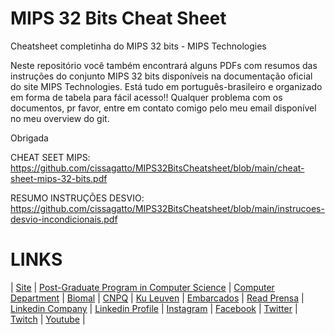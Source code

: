 # MIPS 32 Bits Cheat Sheet

Cheatsheet completinha do MIPS 32 bits - MIPS Technologies

Neste repositório você também encontrará alguns PDFs com resumos das instruções do conjunto MIPS 32 bits disponíveis na documentação oficial do site MIPS Technologies. Está tudo em português-brasileiro e organizado em forma de tabela para fácil acesso!! Qualquer problema com os documentos, pr favor, entre em contato comigo pelo meu email disponível no meu overview do git. 

Obrigada

CHEAT SEET MIPS: https://github.com/cissagatto/MIPS32BitsCheatsheet/blob/main/cheat-sheet-mips-32-bits.pdf

RESUMO INSTRUÇÕES DESVIO: https://github.com/cissagatto/MIPS32BitsCheatsheet/blob/main/instrucoes-desvio-incondicionais.pdf


# LINKS

| [Site](https://sites.google.com/view/professor-cissa-gatto) | [Post-Graduate Program in Computer Science](http://ppgcc.dc.ufscar.br/pt-br) | [Computer Department](https://site.dc.ufscar.br/) |  [Biomal](http://www.biomal.ufscar.br/) | [CNPQ](https://www.gov.br/cnpq/pt-br) | [Ku Leuven](https://kulak.kuleuven.be/) | [Embarcados](https://www.embarcados.com.br/author/cissa/) | [Read Prensa](https://prensa.li/@cissa.gatto/) | [Linkedin Company](https://www.linkedin.com/company/27241216) | [Linkedin Profile](https://www.linkedin.com/in/elainececiliagatto/) | [Instagram](https://www.instagram.com/cissagatto) | [Facebook](https://www.facebook.com/cissagatto) | [Twitter](https://twitter.com/cissagatto) | [Twitch](https://www.twitch.tv/cissagatto) | [Youtube](https://www.youtube.com/CissaGatto) |
